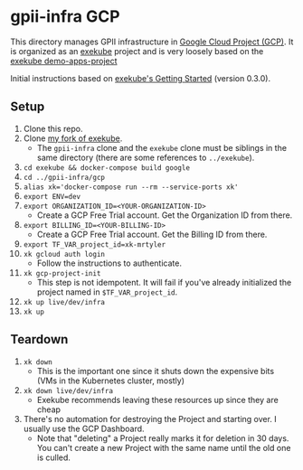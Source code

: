 # gpii-infra GCP

This directory manages GPII infrastructure in [Google Cloud Project (GCP)](https://cloud.google.com/). It is organized as an [exekube](https://github.com/exekube/exekube) project and is very loosely based on the [exekube demo-apps-project](https://github.com/exekube/demo-apps-project)

Initial instructions based on [exekube's Getting Started](https://exekube.github.io/exekube/in-practice/getting-started/) (version 0.3.0).

## Setup

1. Clone this repo.
1. Clone [my fork of exekube](https://github.com/mrtyler/exekube).
   * The `gpii-infra` clone and the `exekube` clone must be siblings in the same directory (there are some references to `../exekube`).
1. `cd exekube && docker-compose build google`
1. `cd ../gpii-infra/gcp`
1. `alias xk='docker-compose run --rm --service-ports xk'`
1. `export ENV=dev`
1. `export ORGANIZATION_ID=<YOUR-ORGANIZATION-ID>`
   * Create a GCP Free Trial account. Get the Organization ID from there.
1. `export BILLING_ID=<YOUR-BILLING-ID>`
   * Create a GCP Free Trial account. Get the Billing ID from there.
1. `export TF_VAR_project_id=xk-mrtyler`
1. `xk gcloud auth login`
   * Follow the instructions to authenticate.
1. `xk gcp-project-init`
   * This step is not idempotent. It will fail if you've already initialized the project named in `$TF_VAR_project_id`.
1. `xk up live/dev/infra`
1. `xk up`

## Teardown

1. `xk down`
   * This is the important one since it shuts down the expensive bits (VMs in the Kubernetes cluster, mostly)
1. `xk down live/dev/infra`
   * Exekube recommends leaving these resources up since they are cheap
1. There's no automation for destroying the Project and starting over. I usually use the GCP Dashboard.
   * Note that "deleting" a Project really marks it for deletion in 30 days. You can't create a new Project with the same name until the old one is culled.
